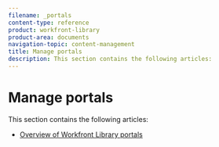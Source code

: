 ```yaml
---
filename: _portals
content-type: reference
product: workfront-library
product-area: documents
navigation-topic: content-management
title: Manage portals
description: This section contains the following articles:
---
```


# Manage portals

This section contains the following articles:

* [Overview of Workfront Library portals](../../../workfront-library/content-management/portals/portals-overview.md)

